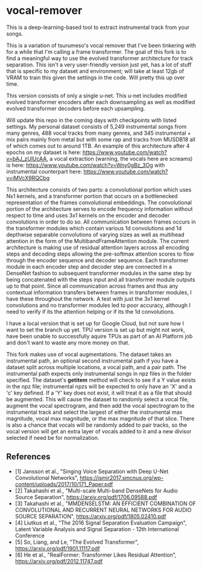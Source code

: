 # vocal-remover

This is a deep-learning-based tool to extract instrumental track from your songs.

This is a variation of tsurumeso's vocal remover that I've been tinkering with for a while that I'm calling a frame transformer. The goal of this fork is to find a meaningful way to use the evolved transformer architecture for track separation. This isn't a very user-friendly version just yet, has a lot of stuff that is specific to my dataset and environment; will take at least 12gb of VRAM to train this given the settings in the code. Will pretty this up over time.

This version consists of only a single u-net. This u-net includes modified evolved transformer encoders after each downsampling as well as modified evolved transformer decoders before each upsampling.

Will update this repo in the coming days with checkpoints with listed settings. My personal dataset consists of 5,249 instrumental songs from many genres, 488 vocal tracks from many genres, and 345 instrumental + mix pairs mainly from metal but with some rap and tracks from MUSDB18 all of which comes out to around 1TB. An example of this architecture after 4 epochs on my dataset is here: https://www.youtube.com/watch?v=bAJ_zUlUcAA, a vocal extraction (warning, the vocals here are screams) is here: https://www.youtube.com/watch?v=Wny0gBz_3Og with instrumental counterpart here: https://www.youtube.com/watch?v=jMVcX9RQCbg

This architecture consists of two parts: a convolutional portion which uses Nx1 kernels, and a transformer portion that occurs on a bottlenecked representation of the frames convolutional embeddings. The convolutional portion of the architecture serves to encode frequency information without respect to time and uses 3x1 kernels on the encoder and decoder convolutions in order to do so. All communication between frames occurs in the transformer modules which contain various 1d convolutions and 1d depthwise separable convolutions of varying sizes as well as multihead attention in the form of the MultibandFrameAttention module. The current architecture is making use of residual attention layers across all encoding steps and decoding steps allowing the pre-softmax attention scores to flow through the encoder sequence and decoder sequence. Each transformer module in each encoder step and decoder step are connected in a DenseNet fashion to subsequent transformer modules in the same step by being concatenated with the steps input and all transformer module outputs up to that point. Since all communication across frames and thus any contextual information transfers between frames in transformer modules, I have these throughout the network. A test with just the 3x1 kernel convolutions and no transformer modules led to poor accuracy, although I need to verify if its the attention helping or if its the 1d convolutions.

I have a local version that is set up for Google Cloud, but not sure how I want to set the branch up yet. TPU version is set up but might not work, have been unable to successfully aquire TPUs as part of an AI Platform job and don't want to waste any more money on that.

This fork makes use of vocal augmentations. The dataset takes an instrumental path, an optional second instrumental path if you have a dataset split across multiple locations, a vocal path, and a pair path. The instrumental path expects only instrumental songs in npz files in the folder specified. The dataset's __getitem__ method will check to see if a Y value exists in the npz file; instrumental npzs will be expected to only have an 'X' and a 'c' key defined. If a 'Y' key does not exist, it will treat it as a file that should be augmented. This will cause the dataset to randomly select a vocal file, augment the vocal spectrogram, and then add the vocal spectrogram to the instrumental track and select the largest of either the instrumental max magnitude, vocal max magnitude, or the max magnitude of that slice. There is also a chance that vocals will be randomly added to pair tracks, so the vocal version will get an extra layer of vocals added to it and a new divisor selected if need be for normalization.

## References
- [1] Jansson et al., "Singing Voice Separation with Deep U-Net Convolutional Networks", https://ismir2017.smcnus.org/wp-content/uploads/2017/10/171_Paper.pdf
- [2] Takahashi et al., "Multi-scale Multi-band DenseNets for Audio Source Separation", https://arxiv.org/pdf/1706.09588.pdf
- [3] Takahashi et al., "MMDENSELSTM: AN EFFICIENT COMBINATION OF CONVOLUTIONAL AND RECURRENT NEURAL NETWORKS FOR AUDIO SOURCE SEPARATION", https://arxiv.org/pdf/1805.02410.pdf
- [4] Liutkus et al., "The 2016 Signal Separation Evaluation Campaign", Latent Variable Analysis and Signal Separation - 12th International Conference
- [5] So, Liang, and Le, "The Evolved Transformer", https://arxiv.org/pdf/1901.11117.pdf
- [6] He et al., "RealFormer: Transformer Likes Residual Attention", https://arxiv.org/pdf/2012.11747.pdf